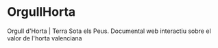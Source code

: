 # OrgullHorta
Orgull d'Horta | Terra Sota els Peus. Documental web interactiu sobre el valor de l'horta valenciana
